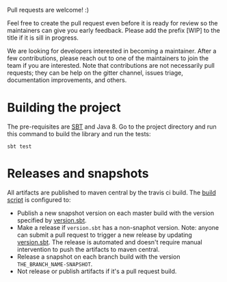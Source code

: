 
Pull requests are welcome! :) 

Feel free to create the pull request even before it is ready for review so the maintainers can give you early feedback. Please add the prefix [WIP] to the title if it is sill in progress.

We are looking for developers interested in becoming a maintainer. After a few contributions, please reach out to one of the maintainers to join the team if you are interested. Note that contributions are not necessarily pull requests; they can be help on the gitter channel, issues triage, documentation improvements, and others.

Building the project
====================

The pre-requisites are [SBT](http://www.scala-sbt.org/) and Java 8. Go to the project directory and run this command to build the library and run the tests:

```
sbt test
```

Releases and snapshots
======================

All artifacts are published to maven central by the travis ci build. The [build script](https://github.com/monadless/monadless/blob/master/build/build.sh) is configured to:

- Publish a new snapshot version on each master build with the version specified by [version.sbt](https://github.com/monadless/monadless/blob/master/version.sbt).
- Make a release if `version.sbt` has a non-snaphot version. Note: anyone can submit a pull request to trigger a new release by updating [version.sbt](https://github.com/monadless/monadless/blob/master/version.sbt). The release is automated and doesn't require manual intervention to push the artifacts to maven central.
- Release a snapshot on each branch build with the version `THE_BRANCH_NAME-SNAPSHOT`.
- Not release or publish artifacts if it's a pull request build.
